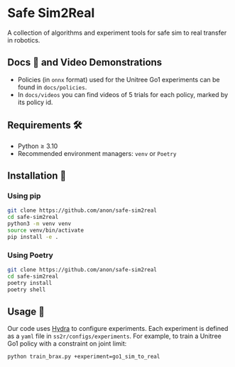 # Safe Sim2Real
A collection of algorithms and experiment tools for safe sim to real transfer in robotics.

## Docs 📖 and Video Demonstrations
* Policies (in `onnx` format) used for the Unitree Go1 experiments can be found in `docs/policies`.
* In `docs/videos` you can find videos of 5 trials for each policy, marked by its policy id.

## Requirements 🛠

- Python ≥ 3.10
- Recommended environment managers: `venv` or `Poetry`

## Installation 🧩

### Using pip

```bash
git clone https://github.com/anon/safe-sim2real
cd safe-sim2real
python3 -m venv venv
source venv/bin/activate
pip install -e .
````

### Using Poetry

```bash
git clone https://github.com/anon/safe-sim2real
cd safe-sim2real
poetry install
poetry shell
```

## Usage 🧪

Our code uses [Hydra](https://hydra.cc/) to configure experiments. Each experiment is defined as a `yaml` file in `ss2r/configs/experiments`. For example, to train a Unitree Go1 policy with a constraint on joint limit:

```bash
python train_brax.py +experiment=go1_sim_to_real
```


<!-- ## Citation 🔗

If you find our repository useful in your work, please consider citing:

```bibtex
``` -->

<!-- ## Learn More 🔍

* **Project Webpage**: 
* **Paper**:
* **Contact**: 

